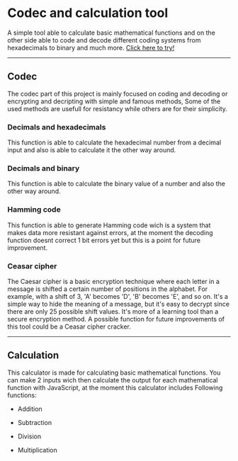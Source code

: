 # Codec and calculation  tool
A simple tool able to calculate basic mathematical functions and on the other side able to code and decode different coding systems from hexadecimals to binary and much more.
[Click here to try!](https://giorgiojacomella.github.io/calculator_js/index.html)
___
## Codec
The codec part of this project is mainly focused on coding and decoding or encrypting and decripting with simple and famous methods, Some of the used methods are usefull for resistancy while others are for their simplicity.

### Decimals and hexadecimals
This function is able to calculate the hexadecimal number from a decimal input and also is able to calculate it the other way around.

### Decimals and binary
This function is able to calculate the binary value of a number and also the other way around.

### Hamming code
This function is able to generate Hamming code wich is a system that makes data more resistant against errors, at the moment the decoding function doesnt correct 1 bit errors yet but this is a point for future improvement.

### Ceasar cipher
The Caesar cipher is a basic encryption technique where each letter in a message is shifted a certain number of positions in the alphabet. For example, with a shift of 3, 'A' becomes 'D', 'B' becomes 'E', and so on. It's a simple way to hide the meaning of a message, but it's easy to decrypt since there are only 25 possible shift values. It's more of a learning tool than a secure encryption method. A possible function for future improvements of this tool could be a Ceasar cipher cracker.
___
## Calculation
This calculator is made for calculating basic mathematical functions. You can make 2 inputs wich then calculate the output for each mathematical function with JavaScript, at the moment this calculator includes Following functions:

- Addition

- Subtraction

- Division

- Multiplication
